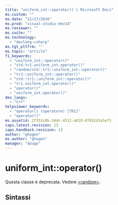 ```yaml
---
title: "uniform_int::operator() | Microsoft Docs"
ms.custom: ""
ms.date: "11/17/2016"
ms.prod: "visual-studio-dev14"
ms.reviewer: ""
ms.suite: ""
ms.technology: 
  - "devlang-csharp"
ms.tgt_pltfrm: ""
ms.topic: "article"
f1_keywords: 
  - "uniform_int::operator()"
  - "std.tr1.uniform_int.operator()"
  - "random/std::tr1::uniform_int::operator()"
  - "tr1::uniform_int::operator()"
  - "std::tr1::uniform_int::operator()"
  - "tr1.uniform_int.operator()"
  - "operator()"
  - "uniform_int.operator()"
dev_langs: 
  - "C++"
helpviewer_keywords: 
  - "operator() (operatore) [TR1]"
  - "operator()"
ms.assetid: 2f353c8b-34dc-4512-a810-87932d3a5ef3
caps.latest.revision: 13
caps.handback.revision: 13
author: "ghogen"
ms.author: "ghogen"
manager: "douge"
---
```

# uniform_int::operator()
Questa classe è deprecata. Vedere [\<random\>](../Topic/%3Crandom%3E.md).  
  
## Sintassi